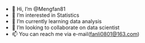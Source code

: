 - 👋 Hi, I’m @Mengfan81
- 👀 I’m interested in Statistics
- 🌱 I’m currently learning data analysis
- 💞️ I’m looking to collaborate on data scientist
- 📫 You can reach me via e-mail(fanli0801@163.com) 

<!---
Mengfan81/Mengfan81 is a ✨ special ✨ repository because its `README.md` (this file) appears on your GitHub profile.
You can click the Preview link to take a look at your changes.
--->
